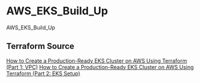 # AWS_EKS_Build_Up
AWS_EKS_Build_Up

## Terraform Source
[How to Create a Production-Ready EKS Cluster on AWS Using Terraform (Part 1: VPC)](https://medium.com/@alex-tsvetkov/how-to-create-a-production-ready-eks-cluster-on-aws-using-terraform-part-1-vpc-e7e08d8045bb)
[How to Create a Production-Ready EKS Cluster on AWS Using Terraform (Part 2: EKS Setup)](https://medium.com/@alex-tsvetkov/how-to-create-a-production-ready-eks-cluster-on-aws-using-terraform-part-2-eks-setup-4fb3027c49fe)
